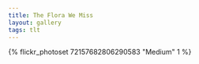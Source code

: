 ```yaml
---
title: The Flora We Miss
layout: gallery
tags: tlt
---
```


{% flickr_photoset 72157682806290583 "Medium" 1 %}